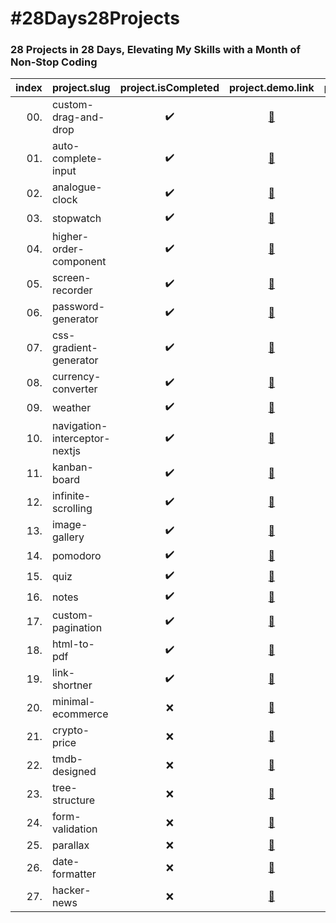 # #28Days28Projects

### 28 Projects in 28 Days, Elevating My Skills with a Month of Non-Stop Coding

| index | project.slug                  | project.isCompleted |                     project.demo.link                      |                             project.code.link                             |
| ----: | ----------------------------- | :-----------------: | :--------------------------------------------------------: | :-----------------------------------------------------------------------: |
|   00. | custom-drag-and-drop          | :heavy_check_mark:  |     [:link:](https://00-custom-drag-and-drop.kruz.me)      |     [:link:](https://github.com/kruzkasu223/00-custom-drag-and-drop)      |
|   01. | auto-complete-input           | :heavy_check_mark:  |      [:link:](https://01-auto-complete-input.kruz.me)      |      [:link:](https://github.com/kruzkasu223/01-auto-complete-input)      |
|   02. | analogue-clock                | :heavy_check_mark:  |        [:link:](https://02-analogue-clock.kruz.me)         |        [:link:](https://github.com/kruzkasu223/02-analogue-clock)         |
|   03. | stopwatch                     | :heavy_check_mark:  |           [:link:](https://03-stopwatch.kruz.me)           |           [:link:](https://github.com/kruzkasu223/03-stopwatch)           |
|   04. | higher-order-component        | :heavy_check_mark:  |    [:link:](https://04-higher-order-component.kruz.me)     |    [:link:](https://github.com/kruzkasu223/04-higher-order-component)     |
|   05. | screen-recorder               | :heavy_check_mark:  |        [:link:](https://05-screen-recorder.kruz.me)        |        [:link:](https://github.com/kruzkasu223/05-screen-recorder)        |
|   06. | password-generator            | :heavy_check_mark:  |      [:link:](https://06-password-generator.kruz.me)       |      [:link:](https://github.com/kruzkasu223/06-password-generator)       |
|   07. | css-gradient-generator        | :heavy_check_mark:  |    [:link:](https://07-css-gradient-generator.kruz.me)     |    [:link:](https://github.com/kruzkasu223/07-css-gradient-generator)     |
|   08. | currency-converter            | :heavy_check_mark:  |      [:link:](https://08-currency-converter.kruz.me)       |      [:link:](https://github.com/kruzkasu223/08-currency-converter)       |
|   09. | weather                       | :heavy_check_mark:  |            [:link:](https://09-weather.kruz.me)            |            [:link:](https://github.com/kruzkasu223/09-weather)            |
|   10. | navigation-interceptor-nextjs | :heavy_check_mark:  | [:link:](https://10-navigation-interceptor-nextjs.kruz.me) | [:link:](https://github.com/kruzkasu223/10-navigation-interceptor-nextjs) |
|   11. | kanban-board                  | :heavy_check_mark:  |         [:link:](https://11-kanban-board.kruz.me)          |         [:link:](https://github.com/kruzkasu223/11-kanban-board)          |
|   12. | infinite-scrolling            | :heavy_check_mark:  |      [:link:](https://12-infinite-scrolling.kruz.me)       |      [:link:](https://github.com/kruzkasu223/12-infinite-scrolling)       |
|   13. | image-gallery                 | :heavy_check_mark:  |         [:link:](https://13-image-gallery.kruz.me)         |         [:link:](https://github.com/kruzkasu223/13-image-gallery)         |
|   14. | pomodoro                      | :heavy_check_mark:  |           [:link:](https://14-pomodoro.kruz.me)            |           [:link:](https://github.com/kruzkasu223/14-pomodoro)            |
|   15. | quiz                          | :heavy_check_mark:  |             [:link:](https://15-quiz.kruz.me)              |             [:link:](https://github.com/kruzkasu223/15-quiz)              |
|   16. | notes                         | :heavy_check_mark:  |             [:link:](https://16-notes.kruz.me)             |             [:link:](https://github.com/kruzkasu223/16-notes)             |
|   17. | custom-pagination             | :heavy_check_mark:  |       [:link:](https://17-custom-pagination.kruz.me)       |       [:link:](https://github.com/kruzkasu223/17-custom-pagination)       |
|   18. | html-to-pdf                   | :heavy_check_mark:  |          [:link:](https://18-html-to-pdf.kruz.me)          |          [:link:](https://github.com/kruzkasu223/18-html-to-pdf)          |
|   19. | link-shortner                 | :heavy_check_mark:  |         [:link:](https://19-link-shortner.kruz.me)         |         [:link:](https://github.com/kruzkasu223/19-link-shortner)         |
|   20. | minimal-ecommerce             |         :x:         |       [:link:](https://20-minimal-ecommerce.kruz.me)       |       [:link:](https://github.com/kruzkasu223/20-minimal-ecommerce)       |
|   21. | crypto-price                  |         :x:         |         [:link:](https://21-crypto-price.kruz.me)          |         [:link:](https://github.com/kruzkasu223/21-crypto-price)          |
|   22. | tmdb-designed                 |         :x:         |         [:link:](https://22-tmdb-designed.kruz.me)         |         [:link:](https://github.com/kruzkasu223/22-tmdb-designed)         |
|   23. | tree-structure                |         :x:         |        [:link:](https://23-tree-structure.kruz.me)         |        [:link:](https://github.com/kruzkasu223/23-tree-structure)         |
|   24. | form-validation               |         :x:         |        [:link:](https://24-form-validation.kruz.me)        |        [:link:](https://github.com/kruzkasu223/24-form-validation)        |
|   25. | parallax                      |         :x:         |           [:link:](https://25-parallax.kruz.me)            |           [:link:](https://github.com/kruzkasu223/25-parallax)            |
|   26. | date-formatter                |         :x:         |        [:link:](https://26-date-formatter.kruz.me)         |        [:link:](https://github.com/kruzkasu223/26-date-formatter)         |
|   27. | hacker-news                   |         :x:         |          [:link:](https://27-hacker-news.kruz.me)          |          [:link:](https://github.com/kruzkasu223/27-hacker-news)          |
